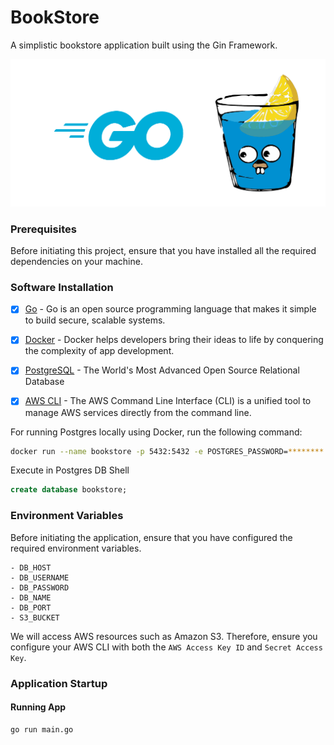 # BookStore


A simplistic bookstore application built using the Gin Framework.

![terminal](./misc/images/background.png)




### Prerequisites

Before initiating this project, ensure that you have installed all the required dependencies on your machine.
### Software Installation

- [x] [Go](https://go.dev/) - Go is an open source programming language that makes it simple to build secure, scalable systems.
- [x] [Docker](https://www.docker.com/) - Docker helps developers bring their ideas to life by conquering the complexity of app development.
- [x] [PostgreSQL](https://www.postgresql.org/) - The World's Most Advanced Open Source Relational Database
- [x] [AWS CLI](https://aws.amazon.com/cli/) - The AWS Command Line Interface (CLI) is a unified tool to manage AWS services directly from the command line.



For running Postgres locally using Docker, run the following command:

```bash
docker run --name bookstore -p 5432:5432 -e POSTGRES_PASSWORD=******** -d postgres
```

Execute in Postgres DB Shell

```sql
create database bookstore;
```

### Environment Variables

Before initiating the application, ensure that you have configured the required environment variables.
```
- DB_HOST
- DB_USERNAME
- DB_PASSWORD
- DB_NAME
- DB_PORT
- S3_BUCKET
```

We will access AWS resources such as Amazon S3. Therefore, ensure you configure your AWS CLI with both the `AWS Access Key ID` and `Secret Access Key`.

### Application Startup

#### Running App

```bash
go run main.go
```



